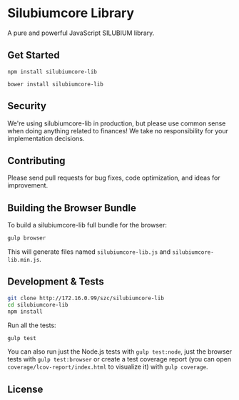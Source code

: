 Silubiumcore Library
=======

A pure and powerful JavaScript SILUBIUM library.


## Get Started

```
npm install silubiumcore-lib
```

```
bower install silubiumcore-lib
```

## Security

We're using silubiumcore-lib in production, but please use common sense when doing anything related to finances! We take no responsibility for your implementation decisions.



## Contributing

Please send pull requests for bug fixes, code optimization, and ideas for improvement. 

## Building the Browser Bundle

To build a silubiumcore-lib full bundle for the browser:

```sh
gulp browser
```

This will generate files named `silubiumcore-lib.js` and `silubiumcore-lib.min.js`.

## Development & Tests

```sh
git clone http://172.16.0.99/szc/silubiumcore-lib
cd silubiumcore-lib
npm install
```

Run all the tests:

```sh
gulp test
```

You can also run just the Node.js tests with `gulp test:node`, just the browser tests with `gulp test:browser`
or create a test coverage report (you can open `coverage/lcov-report/index.html` to visualize it) with `gulp coverage`.

## License

